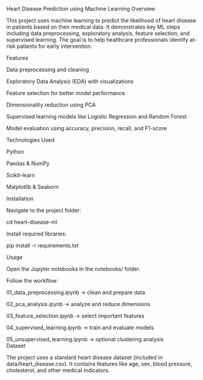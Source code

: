Heart Disease Prediction using Machine Learning
Overview

This project uses machine learning to predict the likelihood of heart disease in patients based on their medical data. It demonstrates key ML steps including data preprocessing, exploratory analysis, feature selection, and supervised learning. The goal is to help healthcare professionals identify at-risk patients for early intervention.

Features

Data preprocessing and cleaning

Exploratory Data Analysis (EDA) with visualizations

Feature selection for better model performance

Dimensionality reduction using PCA

Supervised learning models like Logistic Regression and Random Forest

Model evaluation using accuracy, precision, recall, and F1-score

Technologies Used

Python

Pandas & NumPy

Scikit-learn

Matplotlib & Seaborn

Installation



Navigate to the project folder:

cd heart-disease-ml


Install required libraries:

pip install -r requirements.txt

Usage

Open the Jupyter notebooks in the notebooks/ folder.

Follow the workflow:

01_data_preprocessing.ipynb → clean and prepare data

02_pca_analysis.ipynb → analyze and reduce dimensions

03_feature_selection.ipynb → select important features

04_supervised_learning.ipynb → train and evaluate models

05_unsupervised_learning.ipynb → optional clustering analysis         
Dataset

The project uses a standard heart disease dataset (included in data/heart_disease.csv). It contains features like age, sex, blood pressure, cholesterol, and other medical indicators.
